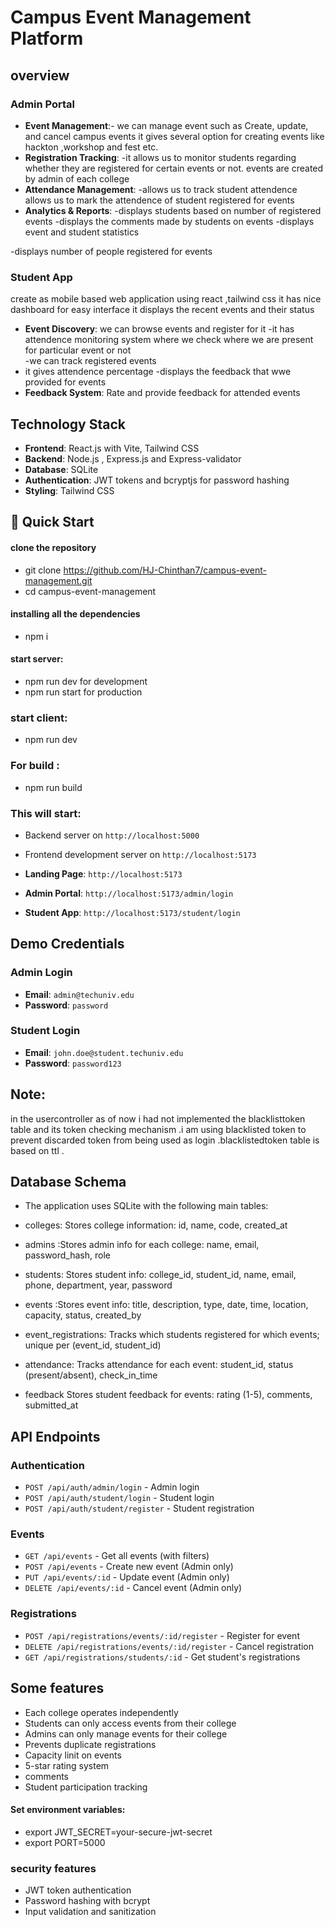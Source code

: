 # Campus Event Management Platform

## overview

### Admin Portal
- **Event Management**:- we can manage event such as Create, update, and cancel campus events
it gives several option for creating events like hackton ,workshop and fest etc.
- **Registration Tracking**: 
-it allows us to monitor students regarding whether they are registered for certain events or not. events are created by admin of each college    
- **Attendance Management**: -allows us to track student attendence
allows us to mark the attendence of student registered for events
- **Analytics & Reports**: 
-displays students based on number of registered events 
-displays the comments made by students on events
-displays event and student statistics
  
-displays number of people registered for events 

### Student App
create as mobile based web application using react ,tailwind css 
it has nice dashboard for easy interface 
it displays the recent events and their status 
- **Event Discovery**: we can browse events and register for it 
-it has attendence monitoring system where we check where we are present for particular event or not  
-we can track registered events 
- it gives attendence percentage 
-displays the feedback that wwe provided for events 
- **Feedback System**: Rate and provide feedback for attended events


##  Technology Stack

- **Frontend**: React.js with Vite, Tailwind CSS
- **Backend**: Node.js , Express.js and Express-validator
- **Database**: SQLite
- **Authentication**: JWT tokens and bcryptjs for password hashing 
- **Styling**: Tailwind CSS


## 🚀 Quick Start

#### clone the repository 
- git clone https://github.com/HJ-Chinthan7/campus-event-management.git
- cd campus-event-management

#### installing all the dependencies 
- npm i 

#### start server:
- npm run dev for development 
- npm run start for production



### start client:
- npm run dev
 
### For build :
- npm run build


### This will start:
- Backend server on `http://localhost:5000`
- Frontend development server on `http://localhost:5173`


- **Landing Page**: `http://localhost:5173`
- **Admin Portal**: `http://localhost:5173/admin/login`
- **Student App**: `http://localhost:5173/student/login`

##  Demo Credentials

### Admin Login
- **Email**: `admin@techuniv.edu`
- **Password**: `password`

### Student Login
- **Email**: `john.doe@student.techuniv.edu`
- **Password**: `password123`

## Note:
 in the usercontroller as of now i had  not implemented the blacklisttoken table and its token checking mechanism  .i am using blacklisted token to prevent  discarded token from being used as login .blacklistedtoken table is based on ttl .


##  Database Schema

- The application uses SQLite with the following main tables:

- colleges:	Stores college information: id, name, code, created_at
- admins	:Stores admin info for each college: name, email, password_hash, role
- students:	Stores student info: college_id, student_id, name, email, phone, department, year, password
- events	:Stores event info: title, description, type, date, time, location, capacity, status, created_by
- event_registrations:	Tracks which students registered for which events; unique per (event_id, student_id)
- attendance:	Tracks attendance for each event: student_id, status (present/absent), check_in_time
- feedback	Stores student feedback for events: rating (1-5), comments, submitted_at

##  API Endpoints

### Authentication
- `POST /api/auth/admin/login` - Admin login
- `POST /api/auth/student/login` - Student login
- `POST /api/auth/student/register` - Student registration

### Events
- `GET /api/events` - Get all events (with filters)
- `POST /api/events` - Create new event (Admin only)
- `PUT /api/events/:id` - Update event (Admin only)
- `DELETE /api/events/:id` - Cancel event (Admin only)

### Registrations
- `POST /api/registrations/events/:id/register` - Register for event
- `DELETE /api/registrations/events/:id/register` - Cancel registration
- `GET /api/registrations/students/:id` - Get student's registrations

## Some features
- Each college operates independently
- Students can only access events from their college
- Admins can only manage events for their college
- Prevents duplicate registrations
- Capacity linit on events
- 5-star rating system
- comments
- Student participation tracking

#### Set environment variables:


- export JWT_SECRET=your-secure-jwt-secret
- export PORT=5000

### security features
- JWT token authentication
- Password hashing with bcrypt
- Input validation and sanitization
